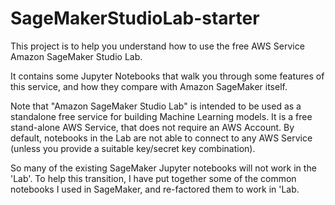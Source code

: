 # SageMakerStudioLab-starter

This project is to help you understand how to use the free AWS Service Amazon SageMaker Studio Lab.

It contains some Jupyter Notebooks that walk you through some features of this service, and how they compare with Amazon SageMaker itself.

Note that "Amazon SageMaker Studio Lab" is intended to be used as a standalone free service for building Machine Learning models. 
It is a free stand-alone AWS Service, that does not require an AWS Account. 
By default, notebooks in the Lab are not able to connect to any AWS Service (unless you provide a suitable key/secret key combination).

So many of the existing SageMaker Jupyter notebooks will not work in the 'Lab'. 
To help this transition, I have put together some of the common notebooks I used in SageMaker, and re-factored them to work in 'Lab.


